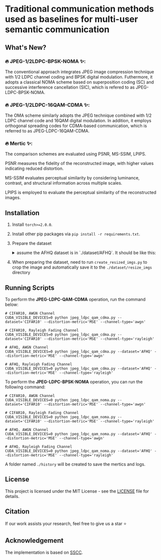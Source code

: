 # Traditional communication methods used as baselines for multi-user semantic communication

## What's New?

### 🔥 JPEG-1/2LDPC-BPSK-NOMA ✨:

The conventional approach integrates JPEG image compression technique with 1/2 LDPC channel coding and BPSK digital modulation. Futhermore, it adopts a classical NOMA scheme based on superposition coding (SC) and successive interference cancellation (SIC), which is refered to as JPEG-LDPC-BPSK-NOMA.

### 🔥 JPEG-1/2LDPC-16QAM-CDMA ✨:

The OMA scheme similarly adopts the JPEG technique combined with 1/2 LDPC channel code and 16QAM digital modulation. In addition, it employs orthogonal spreading codes for CDMA-based communication, which is referred to as JPEG-LDPC-16QAM-CDMA.

### 🔥 Mertic ✨:

The comparison schemes are evaluated using PSNR, MS-SSIM, LPIPS.

PSNR measures the fidelity of the reconstructed image, with higher values indicating reduced distortion. 

MS-SSIM evaluates perceptual similarity by considering luminance, contrast, and structural information across multiple scales.

LPIPS is employed to evaluate the perceptual similarity of the reconstructed images.

## Installation

1. Install `torch>=2.0.0`.
2. Install other pip packages via `pip install -r requirements.txt`.
3. Prepare the dataset
    <details>
    <summary> assume the AFHQ dataset is in `./dataset/AFHQ`. It should be like this:</summary> 

    ```
    ./dataset/AFHQ:
        /train:
            /cat
                flickr_cat_000002.jpg 
                flickr_cat_000003.jpg
                ...
            /dog
                flickr_dog_000002.jpg 
                flickr_dog_000003.jpg
                ...
            /wild
                flickr_wild_000002.jpg 
                flickr_wild_000003.jpg
                ...
        /val:
            /cat
                flickr_cat_000008.jpg 
                flickr_cat_000011.jpg
                ...
            /dog
                flickr_dog_000043.jpg 
                flickr_dog_000045.jpg
                ...
            /wild
                flickr_wild_000004.jpg 
                flickr_wild_000012.jpg
                ...
    ```
   **NOTE: The CIFAR-10 dataset can be downloaded using `torchvision.datasets.CIFAR10`. Run the `create_resized_imgs.py` to save the `.png` type image to the `./dataset/resize_imgs` directory.**
    </details>

4. When preparing the dataset, need to run `create_resized_imgs.py` to crop the image and automatically save it to the `./dataset/resize_imgs` directory

## Running Scripts

To perform the **JPEG-LDPC-QAM-CDMA** operation, run the command below:
```shell
# CIFAR10, AWGN Channel
CUDA_VISIBLE_DEVICES=0 python jpeg_ldpc_qam_cdma.py --dataset='CIFAR10' --distortion-metric='MSE' --channel-type='awgn'

# CIFAR10, Rayleigh Fading Channel
CUDA_VISIBLE_DEVICES=0 python jpeg_ldpc_qam_cdma.py --dataset='CIFAR10' --distortion-metric='MSE' --channel-type='rayleigh'

# AFHQ, AWGN Channel
CUDA_VISIBLE_DEVICES=0 python jpeg_ldpc_qam_cdma.py --dataset='AFHQ' --distortion-metric='MSE' --channel-type='awgn'

# AFHQ, Rayleigh Fading Channel
CUDA_VISIBLE_DEVICES=0 python jpeg_ldpc_qam_cdma.py --dataset='AFHQ' --distortion-metric='MSE' --channel-type='rayleigh'
```

To perform the **JPEG-LDPC-BPSK-NOMA** operation, you can run the following command:
```shell
# CIFAR10, AWGN Channel
CUDA_VISIBLE_DEVICES=0 python jpeg_ldpc_qam_noma.py --dataset='CIFAR10' --distortion-metric='MSE' --channel-type='awgn'

# CIFAR10, Rayleigh Fading Channel
CUDA_VISIBLE_DEVICES=0 python jpeg_ldpc_qam_noma.py --dataset='CIFAR10' --distortion-metric='MSE' --channel-type='rayleigh'

# AFHQ, AWGN Channel
CUDA_VISIBLE_DEVICES=0 python jpeg_ldpc_qam_noma.py --dataset='AFHQ' --distortion-metric='MSE' --channel-type='awgn'

# AFHQ, Rayleigh Fading Channel
CUDA_VISIBLE_DEVICES=0 python jpeg_ldpc_qam_noma.py --dataset='AFHQ' --distortion-metric='MSE' --channel-type='rayleigh'
```

A folder named `./history` will be created to save the mertics and logs.

## License
This project is licensed under the MIT License - see the [LICENSE](LICENSE) file for details.

## Citation
If our work assists your research, feel free to give us a star ⭐

## Acknowledgement
The implementation is based on [SSCC](https://github.com/BUPT-NextGE/SSCC.git).